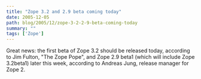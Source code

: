 ```yaml
---
title: "Zope 3.2 and 2.9 beta coming today"
date: 2005-12-05
path: blog/2005/12/zope-3-2-2-9-beta-coming-today
summary: ""
tags: ['Zope']
---
```


Great news: the first beta of Zope 3.2 should be released today, according to Jim Fulton, "The Zope Pope", and Zope 2.9 beta1 (which will include Zope 3.2beta1) later this week, according to Andreas Jung, release manager for Zope 2.

